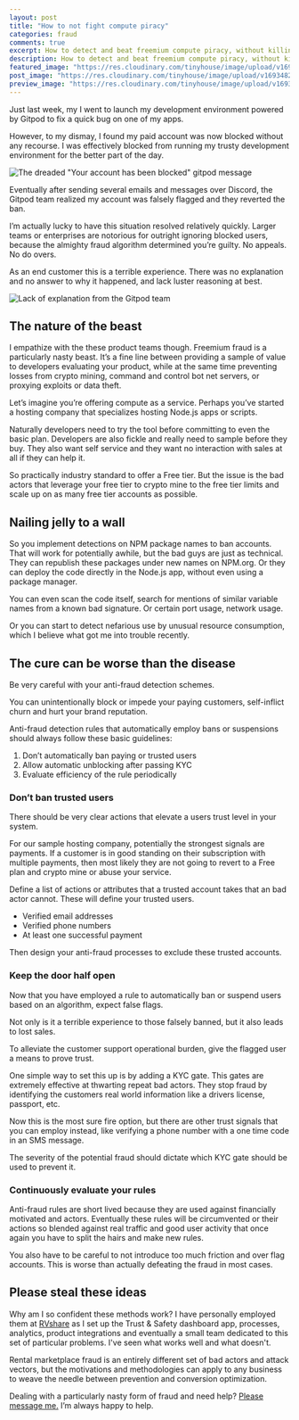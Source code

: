 ```yaml
---
layout: post
title: "How to not fight compute piracy"
categories: fraud
comments: true
excerpt: How to detect and beat freemium compute piracy, without killing your conversion rates
description: How to detect and beat freemium compute piracy, without killing your conversion rates 
featured_image: "https://res.cloudinary.com/tinyhouse/image/upload/v1693482496/Blog/Photos/CleanShot_2023-08-24_at_10.06.03_2x.png"
post_image: "https://res.cloudinary.com/tinyhouse/image/upload/v1693482496/Blog/Photos/CleanShot_2023-08-24_at_10.06.03_2x.png"
preview_image: "https://res.cloudinary.com/tinyhouse/image/upload/v1693482496/Blog/Photos/CleanShot_2023-08-24_at_10.06.03_2x.png"
---
```


Just last week, my I went to launch my development environment powered by Gitpod to fix a quick bug on one of my apps.

However, to my dismay, I found my paid account was now blocked without any recourse. I was effectively blocked from running my trusty development environment for the better part of the day.

![The dreaded "Your account has been blocked" gitpod message](https://res.cloudinary.com/tinyhouse/image/upload/v1693482496/Blog/Photos/CleanShot_2023-08-24_at_10.06.03_2x.png)

Eventually after sending several emails and messages over Discord, the Gitpod team realized my account was falsely flagged and they reverted the ban.

I’m actually lucky to have this situation resolved relatively quickly. Larger teams or enterprises are notorious for outright ignoring blocked users, because the almighty fraud algorithm determined you’re guilty. No appeals. No do overs.

As an end customer this is a terrible experience. There was no explanation and no answer to why it happened, and lack luster reasoning at best.

![Lack of explanation from the Gitpod team](https://res.cloudinary.com/tinyhouse/image/upload/v1693482761/Blog/Photos/CleanShot_2023-08-31_at_07.52.21_2x.png)

## The nature of the beast

I empathize with the these product teams though. Freemium fraud is a particularly nasty beast. It’s a fine line between providing a sample of value to developers evaluating your product, while at the same time preventing losses from crypto mining, command and control bot net servers, or proxying exploits or data theft.

Let’s imagine you’re offering compute as a service. Perhaps you’ve started a hosting company that specializes hosting Node.js apps or scripts.

Naturally developers need to try the tool before committing to even the basic plan. Developers are also fickle and really need to sample before they buy. They also want self service and they want no interaction with sales at all if they can help it.

So practically industry standard to offer a Free tier. But the issue is the bad actors that leverage your free tier to crypto mine to the free tier limits and scale up on as many free tier accounts as possible.

## Nailing jelly to a wall

So you implement detections on NPM package names to ban accounts. That will work for potentially awhile, but the bad guys are just as technical. They can republish these packages under new names on NPM.org. Or they can deploy the code directly in the Node.js app, without even using a package manager.

You can even scan the code itself, search for mentions of similar variable names from a known bad signature. Or certain port usage, network usage.

Or you can start to detect nefarious use by unusual resource consumption, which I believe what got me into trouble recently.

## The cure can be worse than the disease

Be very careful with your anti-fraud detection schemes.

You can unintentionally block or impede your paying customers, self-inflict churn and hurt your brand reputation.

Anti-fraud detection rules that automatically employ bans or suspensions should always follow these basic guidelines:

1. Don’t automatically ban paying or trusted users
2. Allow automatic unblocking after passing KYC
3. Evaluate efficiency of the rule periodically

### Don’t ban trusted users

There should be very clear actions that elevate a users trust level in your system.

For our sample hosting company, potentially the strongest signals are payments. If a customer is in good standing on their subscription with multiple payments, then most likely they are not going to revert to a Free plan and crypto mine or abuse your service.

Define a list of actions or attributes that a trusted account takes that an bad actor cannot. These will define your trusted users.

- Verified email addresses
- Verified phone numbers
- At least one successful payment

Then design your anti-fraud processes to exclude these trusted accounts.

### Keep the door half open

Now that you have employed a rule to automatically ban or suspend users based on an algorithm, expect false flags.

Not only is it a terrible experience to those falsely banned, but it also leads to lost sales.

To alleviate the customer support operational burden, give the flagged user a means to prove trust.

One simple way to set this up is by adding a KYC gate. This gates are extremely effective at thwarting repeat bad actors. They stop fraud by identifying the customers real world information like a drivers license, passport, etc.

Now this is the most sure fire option, but there are other trust signals that you can employ instead, like verifying a phone number with a one time code in an SMS message.

The severity of the potential fraud should dictate which KYC gate should be used to prevent it.

### Continuously evaluate your rules

Anti-fraud rules are short lived because they are used against financially motivated and actors. Eventually these rules will be circumvented or their actions so blended against real traffic and good user activity that once again you have to split the hairs and make new rules.

You also have to be careful to not introduce too much friction and over flag accounts. This is worse than actually defeating the fraud in most cases.

## Please steal these ideas

Why am I so confident these methods work? I have personally employed them at [RVshare](https://rvshare.com) as I set up the Trust & Safety dashboard app, processes, analytics, product integrations and eventually a small team dedicated to this set of particular problems. I've seen what works well and what doesn't.

Rental marketplace fraud is an entirely different set of bad actors and attack vectors, but the motivations and methodologies can apply to any business to weave the needle between prevention and conversion optimization.

Dealing with a particularly nasty form of fraud and need help? [Please message me.](/contact) I’m always happy to help.